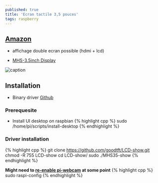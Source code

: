 ```yaml
---
published: true
title: 'Ecran tactile 3,5 pouces'
tags: raspberry
---
```

## [Amazon](https://www.amazon.fr/gp/product/B07NTH1JWH/ref=ppx_yo_dt_b_asin_title_o05_s00?ie=UTF8&psc=1)
- affichage double ecran possible (hdmi + lcd)

- [MHS-3.5inch Display](http://www.lcdwiki.com/MHS-3.5inch_RPi_Display)

![caption](https://images-eu.ssl-images-amazon.com/images/I/41VFDo7L2NL._SL500_AC_SS350_.jpg)

## Installation

- Binary driver [Github](https://github.com/goodtft/LCD-show)

### Prerequesite
- Install UI desktop on raspbian
{% highlight cpp %}
sudo /home/pi/scripts/install-desktop
{% endhighlight %}

### Driver installation
{% highlight cpp %}
git clone https://github.com/goodtft/LCD-show.git
chmod -R 755 LCD-show
cd LCD-show/
sudo ./MHS35-show
{% endhighlight %}

**Might need to [re-enable pi-webcam](https://thepihut.com/blogs/raspberry-pi-tutorials/16021420-how-to-install-use-the-raspberry-pi-camera) at some point** 
{% highlight cpp %}
sudo raspi-config
{% endhighlight %}
